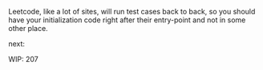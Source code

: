 Leetcode, like a lot of sites, will run test cases back to back,
so you should have your initialization code right after their
entry-point and not in some other place.


next:



WIP: 207


